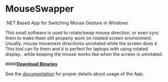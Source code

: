 # MouseSwapper
.NET Based App for Switching Mouse Gesture in Windows

This small software is used to rotate/swap mouse direction, or even sync them to make them still properly work on rotated screen environment. Usually, mouse movement directionis unrotated while the screen does it. This tool can fix them and it is perfect for laptops with using rotated display.. while keeping the mouse works like when the screen is unrotated.

####[**Download Binaries**](https://github.com/WelloSoft/MouseSwapper/archive/build.zip)

See the [documentation](https://github.com/WelloSoft/MouseSwapper/wiki) for proper details about usage of the App.
